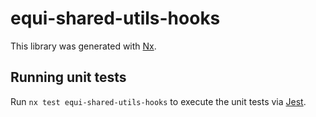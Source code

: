 # equi-shared-utils-hooks

This library was generated with [Nx](https://nx.dev).

## Running unit tests

Run `nx test equi-shared-utils-hooks` to execute the unit tests via [Jest](https://jestjs.io).
